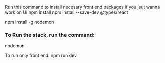 Run this command to install necesary front end packages if you jsut wanna work on UI
npm install
npm install --save-dev @types/react

npm install -g nodemon


### To Run the stack, run the command:
nodemon


To run only front end: 
npm run dev

<Profile/>
<div>

</div>